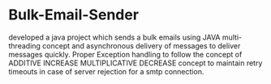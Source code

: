 # Bulk-Email-Sender

developed a java project which sends a bulk emails using JAVA multi-threading concept and asynchronous delivery of messages to deliver messages quickly. Proper Exception handling to follow the concept of ADDITIVE INCREASE MULTIPLICATIVE DECREASE concept to maintain retry timeouts in case of server rejection for a smtp connection.
